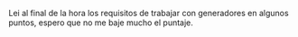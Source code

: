 ﻿Lei al final de la hora los requisitos de trabajar con generadores en algunos puntos,
espero que no me baje mucho el puntaje.
